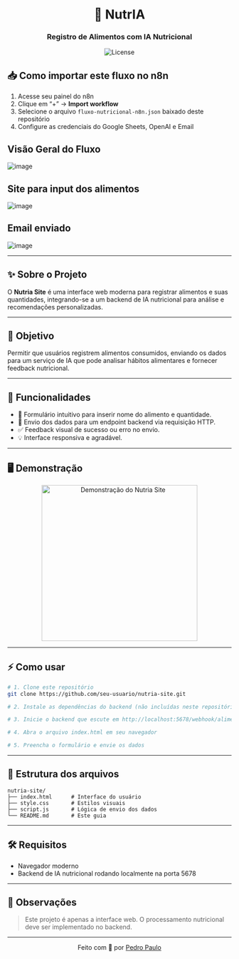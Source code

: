 

<h1 align="center">🥗 NutrIA</h1>
<h3 align="center">Registro de Alimentos com IA Nutricional</h3>

<p align="center">
  <img alt="License" src="https://img.shields.io/badge/license-MIT-green?style=flat-square">
</p>


## 📥 Como importar este fluxo no n8n

1. Acesse seu painel do n8n
2. Clique em “+” → **Import workflow**
3. Selecione o arquivo `fluxo-nutricional-n8n.json` baixado deste repositório
4. Configure as credenciais do Google Sheets, OpenAI e Email

## Visão Geral do Fluxo
![image](https://github.com/user-attachments/assets/92626797-bda7-4e98-80db-ab9f759b9da2)

## Site para input dos alimentos
![image](https://github.com/user-attachments/assets/59aa113f-5636-4d31-bb77-573d6beda540)


## Email enviado
![image](https://github.com/user-attachments/assets/e1c9cc4d-6f53-47ca-af54-858a62fd3953)

---

## ✨ Sobre o Projeto

O **Nutria Site** é uma interface web moderna para registrar alimentos e suas quantidades, integrando-se a um backend de IA nutricional para análise e recomendações personalizadas.

---

## 🎯 Objetivo

Permitir que usuários registrem alimentos consumidos, enviando os dados para um serviço de IA que pode analisar hábitos alimentares e fornecer feedback nutricional.

---

## 🚀 Funcionalidades

- 📝 Formulário intuitivo para inserir nome do alimento e quantidade.
- 🔗 Envio dos dados para um endpoint backend via requisição HTTP.
- ✅ Feedback visual de sucesso ou erro no envio.
- 💡 Interface responsiva e agradável.

---

## 🖥️ Demonstração

<p align="center">
  <img src="https://user-images.githubusercontent.com/25181517/235294012-9e4b4e2e-2b7e-4e3c-8e3d-2b5e7e2e4e6c.gif" width="350" alt="Demonstração do Nutria Site"/>
</p>

---

## ⚡ Como usar

```bash
# 1. Clone este repositório
git clone https://github.com/seu-usuario/nutria-site.git

# 2. Instale as dependências do backend (não incluídas neste repositório)

# 3. Inicie o backend que escute em http://localhost:5678/webhook/alimento

# 4. Abra o arquivo index.html em seu navegador

# 5. Preencha o formulário e envie os dados
```

---

## 📁 Estrutura dos arquivos

```
nutria-site/
├── index.html      # Interface do usuário
├── style.css       # Estilos visuais
├── script.js       # Lógica de envio dos dados
└── README.md       # Este guia
```

---

## 🛠️ Requisitos

- Navegador moderno
- Backend de IA nutricional rodando localmente na porta 5678

---

## 📌 Observações

> Este projeto é apenas a interface web. O processamento nutricional deve ser implementado no backend.

---

<p align="center">
  Feito com 💚 por <a href="https://github.com/seu-usuario">Pedro Paulo</a>
</p>
